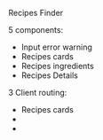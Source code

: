 Recipes Finder

5 components:
- Input error warning
- Recipes cards
- Recipes ingredients
- Recipes Details

3 Client routing:
- Recipes cards
- 
- 